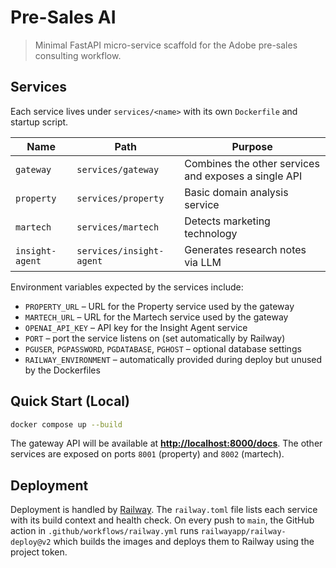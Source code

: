 # Pre-Sales AI

> Minimal FastAPI micro-service scaffold for the Adobe pre-sales consulting workflow.

## Services

Each service lives under `services/<name>` with its own `Dockerfile` and startup
script.

| Name      | Path                | Purpose                         |
|-----------|--------------------|---------------------------------|
| `gateway` | `services/gateway` | Combines the other services and exposes a single API |
| `property`| `services/property`| Basic domain analysis service   |
| `martech` | `services/martech` | Detects marketing technology    |
| `insight-agent` | `services/insight-agent` | Generates research notes via LLM |

Environment variables expected by the services include:

- `PROPERTY_URL` – URL for the Property service used by the gateway
- `MARTECH_URL` – URL for the Martech service used by the gateway
- `OPENAI_API_KEY` – API key for the Insight Agent service
- `PORT` – port the service listens on (set automatically by Railway)
- `PGUSER`, `PGPASSWORD`, `PGDATABASE`, `PGHOST` – optional database settings
- `RAILWAY_ENVIRONMENT` – automatically provided during deploy but unused by the Dockerfiles

## Quick Start (Local)

```bash
docker compose up --build
```

The gateway API will be available at
**[http://localhost:8000/docs](http://localhost:8000/docs)**. The other
services are exposed on ports `8001` (property) and `8002` (martech).

## Deployment

Deployment is handled by [Railway](https://railway.app/). The `railway.toml`
file lists each service with its build context and health check. On every push
to `main`, the GitHub action in `.github/workflows/railway.yml` runs
`railwayapp/railway-deploy@v2` which builds the images and deploys them to
Railway using the project token.

